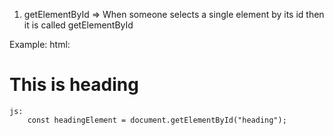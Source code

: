 1. getElementById
   => When someone selects a single element by its id then it is called getElementById

Example:
    html:
        <h1 id="heading">This is heading</h1>

    js:
        const headingElement = document.getElementById("heading");
